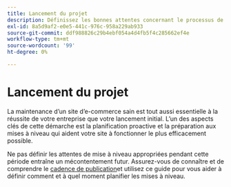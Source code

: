 ```yaml
---
title: Lancement du projet
description: Définissez les bonnes attentes concernant le processus de mise à niveau avec les parties prenantes du projet Adobe Commerce.
exl-id: 8a5d9af2-e0e5-441c-976c-958a229ab933
source-git-commit: ddf988826c29b4ebf054a4d4fb5f4c285662ef4e
workflow-type: tm+mt
source-wordcount: '99'
ht-degree: 0%

---
```


# Lancement du projet

La maintenance d’un site d’e-commerce sain est tout aussi essentielle à la réussite de votre entreprise que votre lancement initial. L’un des aspects clés de cette démarche est la planification proactive et la préparation aux mises à niveau qui aident votre site à fonctionner le plus efficacement possible.

Ne pas définir les attentes de mise à niveau appropriées pendant cette période entraîne un mécontentement futur. Assurez-vous de connaître et de comprendre le [cadence de publication](https://devdocs.magento.com/release/)et utilisez ce guide pour vous aider à définir comment et à quel moment planifier les mises à niveau.
